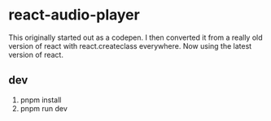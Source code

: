 # react-audio-player
This originally started out as a codepen. I then converted it from a really old version of react with react.createclass everywhere. Now using the latest version of react.

## dev
1. pnpm install
1. pnpm run dev

